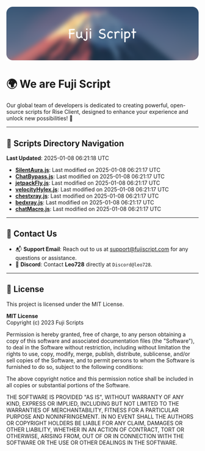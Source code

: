 ![Banner](.github/b.webp)

# 🌍 **We are Fuji Script**

Our global team of developers is dedicated to creating powerful, open-source scripts for Rise Client, designed to enhance your experience and unlock new possibilities! 🌟

---
<!-- SCRIPTS_NAVIGATION_START -->
## 📂 **Scripts Directory Navigation**

**Last Updated**: 2025-01-08 06:21:18 UTC

- **[SilentAura.js](scripts/SilentAura.js)**: Last modified on 2025-01-08 06:21:17 UTC
- **[ChatBypass.js](scripts/ChatBypass.js)**: Last modified on 2025-01-08 06:21:17 UTC
- **[jetpackFly.js](scripts/jetpackFly.js)**: Last modified on 2025-01-08 06:21:17 UTC
- **[velocityHylex.js](scripts/velocityHylex.js)**: Last modified on 2025-01-08 06:21:17 UTC
- **[chestxray.js](scripts/chestxray.js)**: Last modified on 2025-01-08 06:21:17 UTC
- **[bedxray.js](scripts/bedxray.js)**: Last modified on 2025-01-08 06:21:17 UTC
- **[chatMacro.js](scripts/chatMacro.js)**: Last modified on 2025-01-08 06:21:17 UTC

<!-- SCRIPTS_NAVIGATION_END -->

---

## 💬 **Contact Us**  
- 📬 **Support Email**: Reach out to us at [support@fujiscript.com](mailto:support@fujiscript.com) for any questions or assistance.  
- 💬 **Discord**: Contact **Leo728** directly at `Discord@leo728`.

---

## 📜 **License**

This project is licensed under the MIT License.  

**MIT License**  
Copyright (c) 2023 Fuji Scripts  

Permission is hereby granted, free of charge, to any person obtaining a copy of this software and associated documentation files (the "Software"), to deal in the Software without restriction, including without limitation the rights to use, copy, modify, merge, publish, distribute, sublicense, and/or sell copies of the Software, and to permit persons to whom the Software is furnished to do so, subject to the following conditions:  

The above copyright notice and this permission notice shall be included in all copies or substantial portions of the Software.  

THE SOFTWARE IS PROVIDED "AS IS", WITHOUT WARRANTY OF ANY KIND, EXPRESS OR IMPLIED, INCLUDING BUT NOT LIMITED TO THE WARRANTIES OF MERCHANTABILITY, FITNESS FOR A PARTICULAR PURPOSE AND NONINFRINGEMENT. IN NO EVENT SHALL THE AUTHORS OR COPYRIGHT HOLDERS BE LIABLE FOR ANY CLAIM, DAMAGES OR OTHER LIABILITY, WHETHER IN AN ACTION OF CONTRACT, TORT OR OTHERWISE, ARISING FROM, OUT OF OR IN CONNECTION WITH THE SOFTWARE OR THE USE OR OTHER DEALINGS IN THE SOFTWARE.  
